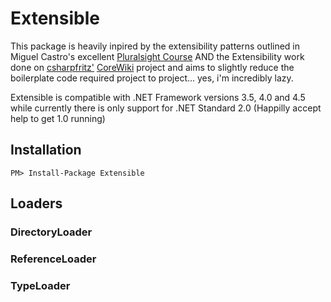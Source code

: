 # Extensible

This package is heavily inpired by the extensibility patterns outlined in Miguel Castro's excellent [Pluralsight Course](https://www.pluralsight.com/courses/developing-extensible-software) AND the Extensibility work done on [csharpfritz'](https://github.com/csharpfritz) [CoreWiki](https://github.com/csharpfritz/CoreWiki) project and aims to slightly reduce the boilerplate code required project to project... yes, i'm incredibly lazy.

Extensible is compatible with .NET Framework versions 3.5, 4.0 and 4.5 while currently there is only support for .NET Standard 2.0 (Happilly accept help to get 1.0 running)

## Installation

```
PM> Install-Package Extensible
```

## Loaders

### DirectoryLoader

### ReferenceLoader

### TypeLoader
